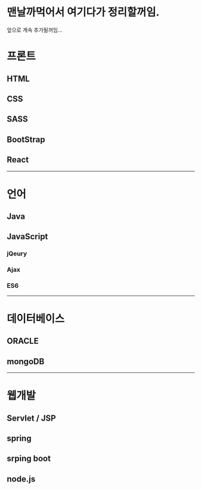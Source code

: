 # 맨날까먹어서 여기다가 정리할꺼임.

앞으로 계속 추가될꺼임...







# 프론트

## HTML

## CSS

## SASS

## BootStrap

## React

------

# 언어

## Java

## JavaScript

### jQeury

### Ajax

### ES6





------



# 데이터베이스

## ORACLE

## mongoDB



------



# 웹개발

## Servlet / JSP

## spring

## srping boot

## node.js



